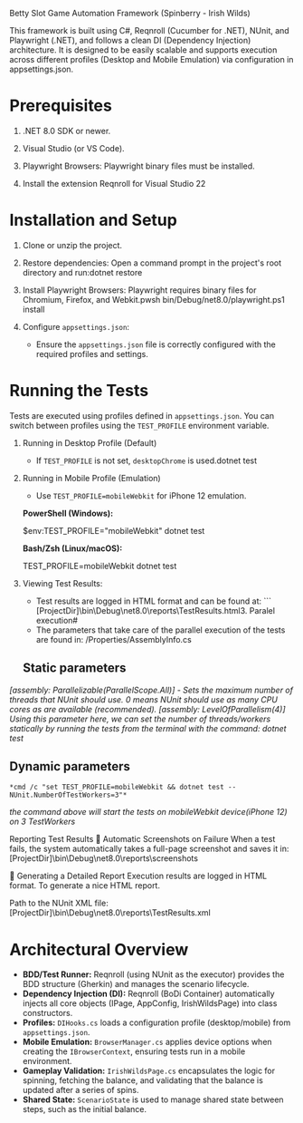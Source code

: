 Betty Slot Game Automation Framework (Spinberry - Irish Wilds)

This framework is built using C#, Reqnroll (Cucumber for .NET), NUnit,
and Playwright (.NET), and follows a clean DI (Dependency Injection) architecture.
It is designed to be easily scalable and supports execution across different profiles
(Desktop and Mobile Emulation) via configuration in appsettings.json.

# Prerequisites

1. .NET 8.0 SDK or newer.

2. Visual Studio (or VS Code).

3. Playwright Browsers: Playwright binary files must be installed.

4. Install the extension Reqnroll for Visual Studio 22

# Installation and Setup

1. Clone or unzip the project.

2. Restore dependencies: Open a command prompt in the project's root directory and run:dotnet restore
3. Install Playwright Browsers: Playwright requires binary files for Chromium, Firefox, and Webkit.pwsh bin/Debug/net8.0/playwright.ps1 install
4. Configure `appsettings.json`:
    - Ensure the `appsettings.json` file is correctly configured with the required profiles and settings.

# Running the Tests

Tests are executed using profiles defined in `appsettings.json`. You can switch between profiles using the `TEST_PROFILE` environment variable.

1. Running in Desktop Profile (Default)
    - If `TEST_PROFILE` is not set, `desktopChrome` is used.dotnet test
2. Running in Mobile Profile (Emulation)
    - Use `TEST_PROFILE=mobileWebkit` for iPhone 12 emulation.

   **PowerShell (Windows):**


	$env:TEST_PROFILE="mobileWebkit" dotnet test

   **Bash/Zsh (Linux/macOS):** 

	TEST_PROFILE=mobileWebkit dotnet test

3. Viewing Test Results:
    - Test results are logged in HTML format and can be found at: ```
      [ProjectDir]\bin\Debug\net8.0\reports\TestResults.html3. Paralel execution#
    - The parameters that take care of the parallel execution of the tests are found in:
      /Properties/AssemblyInfo.cs

   ## Static parameters

*[assembly: Parallelizable(ParallelScope.All)] - Sets the maximum number of threads that NUnit should use.
0 means NUnit should use as many CPU cores as are available (recommended).*
*[assembly: LevelOfParallelism(4)]   Using this parameter here, we can set the number of
threads/workers statically by running the tests from
the terminal with the command: dotnet test*

## Dynamic parameters


	*cmd /c "set TEST_PROFILE=mobileWebkit && dotnet test -- NUnit.NumberOfTestWorkers=3"*


*the command above will start the tests on mobileWebkit device(iPhone 12) on 3 TestWorkers*

Reporting Test Results
📸 Automatic Screenshots on Failure
When a test fails, the system automatically takes a full-page screenshot and saves it in:
[ProjectDir]\bin\Debug\net8.0\reports\screenshots

📄 Generating a Detailed Report
Execution results are logged in HTML format. To generate a nice HTML report.

Path to the NUnit XML file:
[ProjectDir]\bin\Debug\net8.0\reports\TestResults.xml

# Architectural Overview

- **BDD/Test Runner:** Reqnroll (using NUnit as the executor) provides the BDD structure (Gherkin) and manages the scenario lifecycle.
- **Dependency Injection (DI):** Reqnroll (BoDi Container) automatically injects all core objects (IPage, AppConfig, IrishWildsPage) into class constructors.
- **Profiles:** `DIHooks.cs` loads a configuration profile (desktop/mobile) from `appsettings.json`.
- **Mobile Emulation:** `BrowserManager.cs` applies device options when creating the `IBrowserContext`, ensuring tests run in a mobile environment.
- **Gameplay Validation:** `IrishWildsPage.cs` encapsulates the logic for spinning, fetching the balance, and validating that the balance is updated after a series of spins.
- **Shared State:** `ScenarioState` is used to manage shared state between steps, such as the initial balance.
